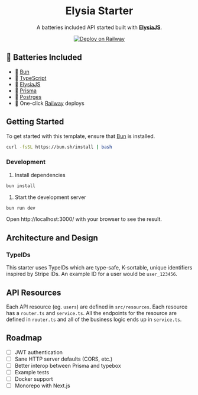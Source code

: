 <div align="center">
  <h1>Elysia Starter</h1>
  <p>A batteries included API started built with <a href="https://elysiajs.com/" target="_blank"><b>ElysiaJS</b></a>.</p>
  <a href="https://railway.app/template/2TqJzK?referralCode=dlaCKJ" rel="nofollow"><img src="https://camo.githubusercontent.com/081df3dd8cff37aab35044727b02b94a8e948052487a8c6253e190f5940d776d/68747470733a2f2f7261696c7761792e6170702f627574746f6e2e737667" alt="Deploy on Railway" data-canonical-src="https://railway.app/button.svg" style="max-width: 100%;"></a>
</div>

## 🔋 Batteries Included

- 🥟 [Bun](https://bun.sh/)
- 👮 [TypeScript](https://www.typescriptlang.org/)
- 🦊 [ElysiaJS](https://elysiajs.com/)
- 🧰 [Prisma](https://prisma.io/)
- 🐘 [Postrges](https://www.postgresql.org/)
- 🚄 One-click [Railway](https://railway.app/) deploys

## Getting Started

To get started with this template, ensure that [Bun](https://bun.sh/) is installed.

```bash
curl -fsSL https://bun.sh/install | bash
```

### Development

1. Install dependencies

```bash
bun install
```

1. Start the development server

```bash
bun run dev
```

Open http://localhost:3000/ with your browser to see the result.

## Architecture and Design

### TypeIDs

This starter uses TypeIDs which are type-safe, K-sortable, unique identifiers inspired by Stripe IDs. An example ID for a user would be `user_123456`.

## API Resources

Each API resource (eg. `users`) are defined in `src/resources`. Each resource has a `router.ts` and `service.ts`. All the endpoints for the resource are defined in `router.ts` and all of the business logic ends up in `service.ts`.

## Roadmap

- [ ] JWT authentication
- [ ] Sane HTTP server defaults (CORS, etc.)
- [ ] Better interop between Prisma and typebox
- [ ] Example tests
- [ ] Docker support
- [ ] Monorepo with Next.js
